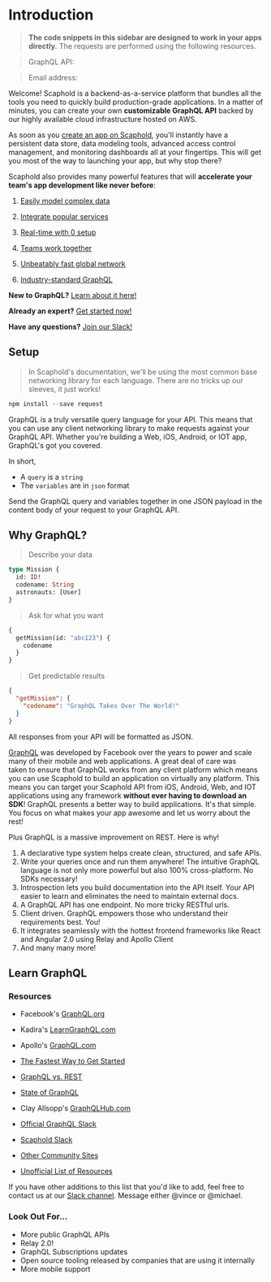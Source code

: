 # Introduction

> **The code snippets in this sidebar are designed to work in your apps directly.** The requests are performed using the following resources.

> GraphQL API: <script>document.write(window.apiUrl)</script>

> Email address: <script>document.write(window.currentUserEmail)</script>

Welcome! Scaphold is a backend-as-a-service platform that bundles all the tools you need to quickly build production-grade applications.
In a matter of minutes, you can create your own **customizable GraphQL API** backed by our highly available cloud infrastructure hosted on AWS.

As soon as you [create an app on Scaphold](https://scaphold.io?signupModal=true), you'll instantly have a persistent data
store, data modeling tools, advanced access control management, and monitoring dashboards all at your fingertips. This will
get you most of the way to launching your app, but why stop there?

Scaphold also provides many powerful features that will **accelerate your team's app development like never before**:

1. [Easily model complex data](#core-data)

2. [Integrate popular services](#integrations)

3. [Real-time with 0 setup](#subscriptions)

4. [Teams work together](#teams)

5. [Unbeatably fast global network](#regions)

6. [Industry-standard GraphQL](#the-schema)

**New to GraphQL?** [Learn about it here!](#learn-graphql)

**Already an expert?** [Get started now!](https://scaphold.io?signupModal=true)

**Have any questions?** [Join our Slack!](https://scapholdslackin.herokuapp.com)

## Setup

> In Scaphold's documentation, we'll be using the most common base networking library for each language. There are no tricks up our sleeves, it just works!

```javascript
npm install --save request
```

GraphQL is a truly versatile query language for your API. This means that you can use any client networking library to make requests against
your GraphQL API. Whether you're building a Web, iOS, Android, or IOT app, GraphQL's got you covered.

In short,

* A `query` is a `string`
* The `variables` are in `json` format

<aside class="notice">
  Send the GraphQL query and variables together in one JSON payload in the content body of your request to your GraphQL API.
</aside>

## Why GraphQL?

> Describe your data

```graphql
type Mission {
  id: ID!
  codename: String
  astronauts: [User]
}
```

> Ask for what you want

```graphql
{
  getMission(id: "abc123") {
    codename
  }
}
```

> Get predictable results

```json
{
  "getMission": {
    "codename": "GraphQL Takes Over The World!"
  }
}
```

> <aside class="notice">
All responses from your API will be formatted as JSON.
</aside>

[GraphQL](http://graphql.org/) was developed by Facebook over the years to power and scale many of their mobile and web applications. A
great deal of care was taken to ensure that GraphQL works from any client platform which means you can use Scaphold to build an application
on virtually any platform. This means you can target your Scaphold API from iOS, Android, Web, and IOT applications using any framework
**without ever having to download an SDK**! GraphQL presents a better way to build applications. It's that simple. You focus on what makes
your app awesome and let us worry about the rest!

Plus GraphQL is a massive improvement on REST. Here is why!

1. A declarative type system helps create clean, structured, and safe APIs.
2. Write your queries once and run them anywhere! The intuitive GraphQL language is not only more powerful but also 100% cross-platform. No SDKs necessary!
3. Introspection lets you build documentation into the API itself. Your API easier to learn and eliminates the need to maintain external docs.
4. A GraphQL API has one endpoint. No more tricky RESTful urls.
5. Client driven. GraphQL empowers those who understand their requirements best. You!
6. It integrates seamlessly with the hottest frontend frameworks like React and Angular 2.0 using Relay and Apollo Client
7. And many many more!

## Learn GraphQL

### Resources

- Facebook's [GraphQL.org](http://graphql.org)

- Kadira's [LearnGraphQL.com](https://learngraphql.com/)

- Apollo's [GraphQL.com](http://www.graphql.com/)

- [The Fastest Way to Get Started](https://scaphold.io/blog/2016/06/14/fastest-way-to-get-started.html)

- [GraphQL vs. REST](https://medium.com/chute-engineering/graphql-in-the-age-of-rest-apis-b10f2bf09bba#.el99enbvh)

- [State of GraphQL](https://scaphold.io/blog/2016/10/31/state-of-graphql.html)

- Clay Allsopp's [GraphQLHub.com](https://www.graphqlhub.com/)

- [Official GraphQL Slack](https://graphql-slack.herokuapp.com/)

- [Scaphold Slack](https://scapholdslackin.herokuapp.com)

- [Other Community Sites](http://graphql.org/community/)

- [Unofficial List of Resources](https://github.com/chentsulin/awesome-graphql)

If you have other additions to this list that you'd like to add, feel free to contact us at our [Slack channel](https://scapholdslackin.herokuapp.com). Message either @vince or @michael.

### Look Out For...

- More public GraphQL APIs
- Relay 2.0!
- GraphQL Subscriptions updates
- Open source tooling released by companies that are using it internally
- More mobile support
